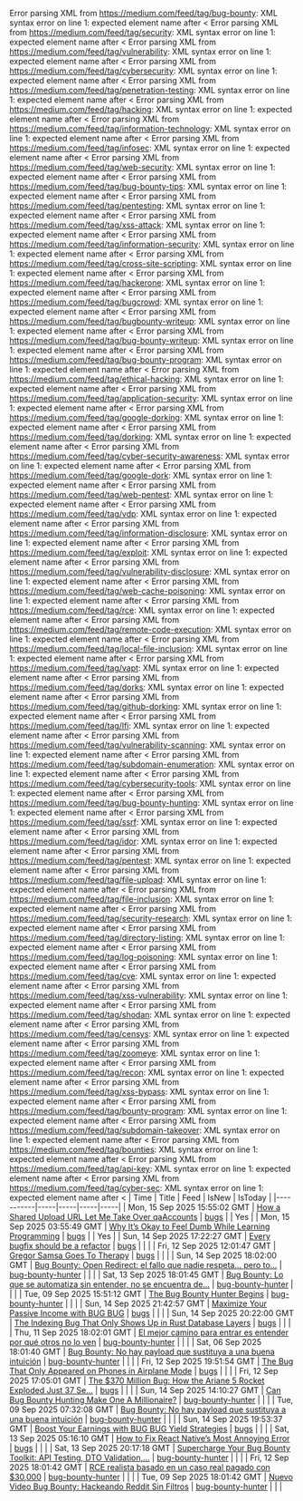 Error parsing XML from https://medium.com/feed/tag/bug-bounty: XML syntax error on line 1: expected element name after <
Error parsing XML from https://medium.com/feed/tag/security: XML syntax error on line 1: expected element name after <
Error parsing XML from https://medium.com/feed/tag/vulnerability: XML syntax error on line 1: expected element name after <
Error parsing XML from https://medium.com/feed/tag/cybersecurity: XML syntax error on line 1: expected element name after <
Error parsing XML from https://medium.com/feed/tag/penetration-testing: XML syntax error on line 1: expected element name after <
Error parsing XML from https://medium.com/feed/tag/hacking: XML syntax error on line 1: expected element name after <
Error parsing XML from https://medium.com/feed/tag/information-technology: XML syntax error on line 1: expected element name after <
Error parsing XML from https://medium.com/feed/tag/infosec: XML syntax error on line 1: expected element name after <
Error parsing XML from https://medium.com/feed/tag/web-security: XML syntax error on line 1: expected element name after <
Error parsing XML from https://medium.com/feed/tag/bug-bounty-tips: XML syntax error on line 1: expected element name after <
Error parsing XML from https://medium.com/feed/tag/pentesting: XML syntax error on line 1: expected element name after <
Error parsing XML from https://medium.com/feed/tag/xss-attack: XML syntax error on line 1: expected element name after <
Error parsing XML from https://medium.com/feed/tag/information-security: XML syntax error on line 1: expected element name after <
Error parsing XML from https://medium.com/feed/tag/cross-site-scripting: XML syntax error on line 1: expected element name after <
Error parsing XML from https://medium.com/feed/tag/hackerone: XML syntax error on line 1: expected element name after <
Error parsing XML from https://medium.com/feed/tag/bugcrowd: XML syntax error on line 1: expected element name after <
Error parsing XML from https://medium.com/feed/tag/bugbounty-writeup: XML syntax error on line 1: expected element name after <
Error parsing XML from https://medium.com/feed/tag/bug-bounty-writeup: XML syntax error on line 1: expected element name after <
Error parsing XML from https://medium.com/feed/tag/bug-bounty-program: XML syntax error on line 1: expected element name after <
Error parsing XML from https://medium.com/feed/tag/ethical-hacking: XML syntax error on line 1: expected element name after <
Error parsing XML from https://medium.com/feed/tag/application-security: XML syntax error on line 1: expected element name after <
Error parsing XML from https://medium.com/feed/tag/google-dorking: XML syntax error on line 1: expected element name after <
Error parsing XML from https://medium.com/feed/tag/dorking: XML syntax error on line 1: expected element name after <
Error parsing XML from https://medium.com/feed/tag/cyber-security-awareness: XML syntax error on line 1: expected element name after <
Error parsing XML from https://medium.com/feed/tag/google-dork: XML syntax error on line 1: expected element name after <
Error parsing XML from https://medium.com/feed/tag/web-pentest: XML syntax error on line 1: expected element name after <
Error parsing XML from https://medium.com/feed/tag/vdp: XML syntax error on line 1: expected element name after <
Error parsing XML from https://medium.com/feed/tag/information-disclosure: XML syntax error on line 1: expected element name after <
Error parsing XML from https://medium.com/feed/tag/exploit: XML syntax error on line 1: expected element name after <
Error parsing XML from https://medium.com/feed/tag/vulnerability-disclosure: XML syntax error on line 1: expected element name after <
Error parsing XML from https://medium.com/feed/tag/web-cache-poisoning: XML syntax error on line 1: expected element name after <
Error parsing XML from https://medium.com/feed/tag/rce: XML syntax error on line 1: expected element name after <
Error parsing XML from https://medium.com/feed/tag/remote-code-execution: XML syntax error on line 1: expected element name after <
Error parsing XML from https://medium.com/feed/tag/local-file-inclusion: XML syntax error on line 1: expected element name after <
Error parsing XML from https://medium.com/feed/tag/vapt: XML syntax error on line 1: expected element name after <
Error parsing XML from https://medium.com/feed/tag/dorks: XML syntax error on line 1: expected element name after <
Error parsing XML from https://medium.com/feed/tag/github-dorking: XML syntax error on line 1: expected element name after <
Error parsing XML from https://medium.com/feed/tag/lfi: XML syntax error on line 1: expected element name after <
Error parsing XML from https://medium.com/feed/tag/vulnerability-scanning: XML syntax error on line 1: expected element name after <
Error parsing XML from https://medium.com/feed/tag/subdomain-enumeration: XML syntax error on line 1: expected element name after <
Error parsing XML from https://medium.com/feed/tag/cybersecurity-tools: XML syntax error on line 1: expected element name after <
Error parsing XML from https://medium.com/feed/tag/bug-bounty-hunting: XML syntax error on line 1: expected element name after <
Error parsing XML from https://medium.com/feed/tag/ssrf: XML syntax error on line 1: expected element name after <
Error parsing XML from https://medium.com/feed/tag/idor: XML syntax error on line 1: expected element name after <
Error parsing XML from https://medium.com/feed/tag/pentest: XML syntax error on line 1: expected element name after <
Error parsing XML from https://medium.com/feed/tag/file-upload: XML syntax error on line 1: expected element name after <
Error parsing XML from https://medium.com/feed/tag/file-inclusion: XML syntax error on line 1: expected element name after <
Error parsing XML from https://medium.com/feed/tag/security-research: XML syntax error on line 1: expected element name after <
Error parsing XML from https://medium.com/feed/tag/directory-listing: XML syntax error on line 1: expected element name after <
Error parsing XML from https://medium.com/feed/tag/log-poisoning: XML syntax error on line 1: expected element name after <
Error parsing XML from https://medium.com/feed/tag/cve: XML syntax error on line 1: expected element name after <
Error parsing XML from https://medium.com/feed/tag/xss-vulnerability: XML syntax error on line 1: expected element name after <
Error parsing XML from https://medium.com/feed/tag/shodan: XML syntax error on line 1: expected element name after <
Error parsing XML from https://medium.com/feed/tag/censys: XML syntax error on line 1: expected element name after <
Error parsing XML from https://medium.com/feed/tag/zoomeye: XML syntax error on line 1: expected element name after <
Error parsing XML from https://medium.com/feed/tag/recon: XML syntax error on line 1: expected element name after <
Error parsing XML from https://medium.com/feed/tag/xss-bypass: XML syntax error on line 1: expected element name after <
Error parsing XML from https://medium.com/feed/tag/bounty-program: XML syntax error on line 1: expected element name after <
Error parsing XML from https://medium.com/feed/tag/subdomain-takeover: XML syntax error on line 1: expected element name after <
Error parsing XML from https://medium.com/feed/tag/bounties: XML syntax error on line 1: expected element name after <
Error parsing XML from https://medium.com/feed/tag/api-key: XML syntax error on line 1: expected element name after <
Error parsing XML from https://medium.com/feed/tag/cyber-sec: XML syntax error on line 1: expected element name after <
| Time | Title | Feed | IsNew | IsToday |
|-----------|-----|-----|-----|-----|
| Mon, 15 Sep 2025 15:55:02 GMT | [How a Shared Upload URL Let Me Take Over qaAccounts](https://freedium.cfd/https://medium.com/p/9298be10e342) | [bugs](https://medium.com/feed/tag/bugs) |  | Yes |
| Mon, 15 Sep 2025 03:55:49 GMT | [Why It’s Okay to Feel Dumb While Learning Programming](https://freedium.cfd/https://medium.com/p/e469e8236e5a) | [bugs](https://medium.com/feed/tag/bugs) |  | Yes |
| Sun, 14 Sep 2025 17:22:27 GMT | [Every bugfix should be a refactor](https://freedium.cfd/https://medium.com/p/7e667fceeb6d) | [bugs](https://medium.com/feed/tag/bugs) |  |  |
| Fri, 12 Sep 2025 12:01:47 GMT | [Gregor Samsa Goes To Therapy](https://freedium.cfd/https://medium.com/p/069967dcb5fd) | [bugs](https://medium.com/feed/tag/bugs) |  |  |
| Sun, 14 Sep 2025 18:02:00 GMT | [ Bug Bounty: Open Redirect: el fallo que nadie respeta… pero to...](https://freedium.cfd/https://medium.com/p/a414059a53ad) | [bug-bounty-hunter](https://medium.com/feed/tag/bug-bounty-hunter) |  |  |
| Sat, 13 Sep 2025 18:01:45 GMT | [Bug Bounty: Lo que se automatiza sin entender, no se encuentra de...](https://freedium.cfd/https://medium.com/p/a713ea45f1c7) | [bug-bounty-hunter](https://medium.com/feed/tag/bug-bounty-hunter) |  |  |
| Tue, 09 Sep 2025 15:51:12 GMT | [The Bug Bounty Hunter Begins](https://freedium.cfd/https://medium.com/p/916ea2eb3f4a) | [bug-bounty-hunter](https://medium.com/feed/tag/bug-bounty-hunter) |  |  |
| Sun, 14 Sep 2025 21:42:57 GMT | [Maximize Your Passive Income with BUG BUG](https://freedium.cfd/https://medium.com/p/efa493396608) | [bugs](https://medium.com/feed/tag/bugs) |  |  |
| Sun, 14 Sep 2025 20:22:00 GMT | [The Indexing Bug That Only Shows Up in Rust Database Layers](https://freedium.cfd/https://medium.com/p/7b62d08ef9a8) | [bugs](https://medium.com/feed/tag/bugs) |  |  |
| Thu, 11 Sep 2025 18:02:01 GMT | [ El mejor camino para entrar es entender por qué otros no lo ven](https://freedium.cfd/https://medium.com/p/87c051c7011c) | [bug-bounty-hunter](https://medium.com/feed/tag/bug-bounty-hunter) |  |  |
| Sat, 06 Sep 2025 18:01:40 GMT | [ Bug Bounty: No hay payload que sustituya a una buena intuición](https://freedium.cfd/https://medium.com/p/49c7f079f32c) | [bug-bounty-hunter](https://medium.com/feed/tag/bug-bounty-hunter) |  |  |
| Fri, 12 Sep 2025 19:51:54 GMT | [The Bug That Only Appeared on Phones in Airplane Mode](https://freedium.cfd/https://medium.com/p/1c541414a4da) | [bugs](https://medium.com/feed/tag/bugs) |  |  |
| Fri, 12 Sep 2025 17:05:01 GMT | [The $370 Million Bug: How the Ariane 5 Rocket Exploded Just 37 Se...](https://freedium.cfd/https://medium.com/p/cbafd55acaf9) | [bugs](https://medium.com/feed/tag/bugs) |  |  |
| Sun, 14 Sep 2025 14:10:27 GMT | [Can Bug Bounty Hunting Make One A Millionaire?](https://freedium.cfd/https://medium.com/p/d8fef40820e9) | [bug-bounty-hunter](https://medium.com/feed/tag/bug-bounty-hunter) |  |  |
| Tue, 09 Sep 2025 07:32:08 GMT | [ Bug Bounty: No hay payload que sustituya a una buena intuición](https://freedium.cfd/https://medium.com/p/e7f12dce0253) | [bug-bounty-hunter](https://medium.com/feed/tag/bug-bounty-hunter) |  |  |
| Sun, 14 Sep 2025 19:53:37 GMT | [Boost Your Earnings with BUG BUG Yield Strategies](https://freedium.cfd/https://medium.com/p/e447501d9e85) | [bugs](https://medium.com/feed/tag/bugs) |  |  |
| Sat, 13 Sep 2025 05:16:10 GMT | [How to Fix React Native’s Most Annoying Error](https://freedium.cfd/https://medium.com/p/b5fe8c8871fa) | [bugs](https://medium.com/feed/tag/bugs) |  |  |
| Sat, 13 Sep 2025 20:17:18 GMT | [Supercharge Your Bug Bounty Toolkit: API Testing, DTO Validation,...](https://freedium.cfd/https://medium.com/p/a51cf74e6f1b) | [bug-bounty-hunter](https://medium.com/feed/tag/bug-bounty-hunter) |  |  |
| Fri, 12 Sep 2025 18:01:42 GMT | [ RCE realista basado en un caso real pagado con $30,000](https://freedium.cfd/https://medium.com/p/a9a5412ee14d) | [bug-bounty-hunter](https://medium.com/feed/tag/bug-bounty-hunter) |  |  |
| Tue, 09 Sep 2025 18:01:42 GMT | [Nuevo Video Bug Bounty: Hackeando Reddit Sin Filtros](https://freedium.cfd/https://medium.com/p/df82b7338145) | [bug-bounty-hunter](https://medium.com/feed/tag/bug-bounty-hunter) |  |  |
